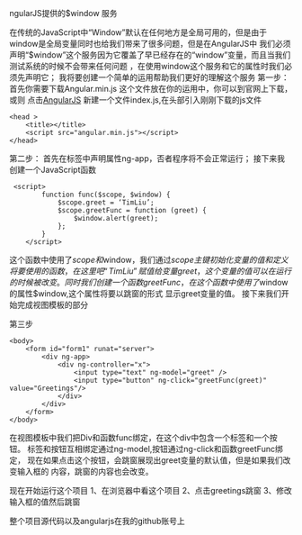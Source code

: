 ngularJS提供的$window 服务
 
在传统的JavaScript中“Window”默认在任何地方是全局可用的，但是由于window是全局变量同时也给我们带来了很多问题，但是在AngularJS中
我们必须声明“$window”这个服务因为它覆盖了早已经存在的“window”变量，而且当我们测试系统的时候不会带来任何问题
，在使用window这个服务和它的属性时我们必须先声明它；
我将要创建一个简单的运用帮助我们更好的理解这个服务
第一步：
首先你需要下载Angular.min.js 这个文件放在你的运用中，你可以到官网上下载，或则
点击[AngularJS](http://www.c-sharpcorner.com/downloads/762/angularjs.aspx "Title")
新建一个文件index.js,在头部引入刚刚下载的js文件
```
<head >
    <title></title>
    <script src="angular.min.js"></script>
</head>
```
第二步：
首先在<HTML>标签中声明属性ng-app，否者程序将不会正常运行；
接下来我创建一个JavaScript函数
```
 <script>
        function func($scope, $window) {
            $scope.greet = ‘TimLiu’;
            $scope.greetFunc = function (greet) {
                $window.alert(greet);
            };
        }
    </script>
```
这个函数中使用了$scope和$window，我们通过$scope主键初始化变量的值和定义将要使用的函数，
在这里吧“TimLiu” 赋值给变量greet，这个变量的值可以在运行的时候被改变。
同时我们创建一个函数greetFunc，在这个函数中使用了$window的属性$window,这个属性将要以跳窗的形式
显示greet变量的值。
 接下来我们开始完成视图模板的部分


第三步
```
<body>
    <form id="form1" runat="server">
        <div ng-app>
            <div ng-controller="x">
                <input type="text" ng-model="greet" />
                <input type="button" ng-click="greetFunc(greet)" value="Greetings"/>
            </div>
        </div>
    </form>
</body>
```
在视图模板中我们把Div和函数func绑定，在这个div中包含一个标签和一个按钮。
标签和按钮互相绑定通过ng-model,按钮通过ng-click和函数greetFunc绑定，
现在如果点击这个按钮，会跳窗展现出greet变量的默认值，但是如果我们改变输入框的
内容，跳窗的内容也会改变。

现在开始运行这个项目
1、在浏览器中看这个项目
2、点击greetings跳窗
3、修改输入框的值然后跳窗

整个项目源代码以及angularjs在我的github账号上










